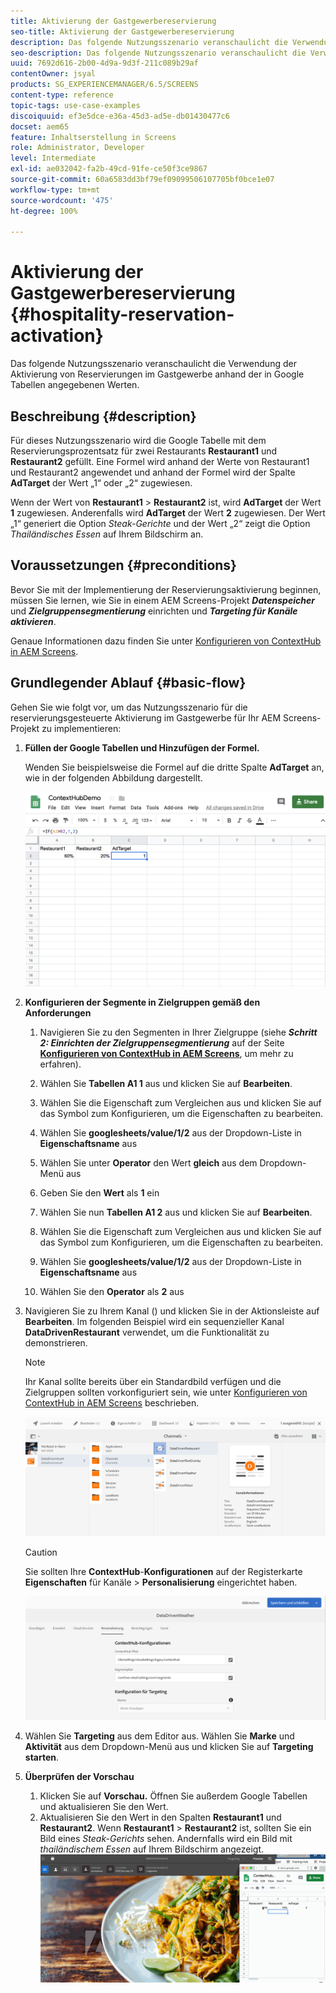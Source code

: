 ```yaml
---
title: Aktivierung der Gastgewerbereservierung
seo-title: Aktivierung der Gastgewerbereservierung
description: Das folgende Nutzungsszenario veranschaulicht die Verwendung der Aktivierung von Reservierungen im Gastgewerbe anhand der in Google Tabellen angegebenen Werten.
seo-description: Das folgende Nutzungsszenario veranschaulicht die Verwendung der Aktivierung von Reservierungen im Gastgewerbe anhand der in Google Tabellen angegebenen Werten.
uuid: 7692d616-2b00-4d9a-9d3f-211c089b29af
contentOwner: jsyal
products: SG_EXPERIENCEMANAGER/6.5/SCREENS
content-type: reference
topic-tags: use-case-examples
discoiquuid: ef3e5dce-e36a-45d3-ad5e-db01430477c6
docset: aem65
feature: Inhaltserstellung in Screens
role: Administrator, Developer
level: Intermediate
exl-id: ae032042-fa2b-49cd-91fe-ce50f3ce9867
source-git-commit: 60a6583dd3bf79ef09099506107705bf0bce1e07
workflow-type: tm+mt
source-wordcount: '475'
ht-degree: 100%

---
```


# Aktivierung der Gastgewerbereservierung {#hospitality-reservation-activation}

Das folgende Nutzungsszenario veranschaulicht die Verwendung der Aktivierung von Reservierungen im Gastgewerbe anhand der in Google Tabellen angegebenen Werten.

## Beschreibung {#description}

Für dieses Nutzungsszenario wird die Google Tabelle mit dem Reservierungsprozentsatz für zwei Restaurants **Restaurant1** und **Restaurant2** gefüllt. Eine Formel wird anhand der Werte von Restaurant1 und Restaurant2 angewendet und anhand der Formel wird der Spalte **AdTarget** der Wert „1“ oder „2“ zugewiesen.

Wenn der Wert von **Restaurant1** > **Restaurant2** ist, wird **AdTarget** der Wert **1** zugewiesen. Anderenfalls wird **AdTarget** der Wert **2** zugewiesen. Der Wert „1“ generiert die Option *Steak-Gerichte* und der Wert „2“ zeigt die Option *Thailändisches Essen* auf Ihrem Bildschirm an.

## Voraussetzungen {#preconditions}

Bevor Sie mit der Implementierung der Reservierungsaktivierung beginnen, müssen Sie lernen, wie Sie in einem AEM Screens-Projekt ***Datenspeicher*** und ***Zielgruppensegmentierung*** einrichten und ***Targeting für Kanäle aktivieren***.

Genaue Informationen dazu finden Sie unter [Konfigurieren von ContextHub in AEM Screens](configuring-context-hub.md).

## Grundlegender Ablauf {#basic-flow}

Gehen Sie wie folgt vor, um das Nutzungsszenario für die reservierungsgesteuerte Aktivierung im Gastgewerbe für Ihr AEM Screens-Projekt zu implementieren:

1. **Füllen der Google Tabellen und Hinzufügen der Formel.**

   Wenden Sie beispielsweise die Formel auf die dritte Spalte **AdTarget** an, wie in der folgenden Abbildung dargestellt.

   ![screen_shot_2019-04-29at94132am](assets/screen_shot_2019-04-29at94132am.png)

1. **Konfigurieren der Segmente in Zielgruppen gemäß den Anforderungen**

   1. Navigieren Sie zu den Segmenten in Ihrer Zielgruppe (siehe ***Schritt 2: Einrichten der Zielgruppensegmentierung*** auf der Seite **[Konfigurieren von ContextHub in AEM Screens](configuring-context-hub.md)**, um mehr zu erfahren).

   1. Wählen Sie **Tabellen A1 1** aus und klicken Sie auf **Bearbeiten**.

   1. Wählen Sie die Eigenschaft zum Vergleichen aus und klicken Sie auf das Symbol zum Konfigurieren, um die Eigenschaften zu bearbeiten.
   1. Wählen Sie **googlesheets/value/1/2** aus der Dropdown-Liste in **Eigenschaftsname** aus

   1. Wählen Sie unter **Operator** den Wert **gleich** aus dem Dropdown-Menü aus

   1. Geben Sie den **Wert** als **1** ein

   1. Wählen Sie nun **Tabellen A1 2** aus und klicken Sie auf **Bearbeiten**.

   1. Wählen Sie die Eigenschaft zum Vergleichen aus und klicken Sie auf das Symbol zum Konfigurieren, um die Eigenschaften zu bearbeiten.
   1. Wählen Sie **googlesheets/value/1/2** aus der Dropdown-Liste in **Eigenschaftsname** aus

   1. Wählen Sie den **Operator** als **2** aus

1. Navigieren Sie zu Ihrem Kanal () und klicken Sie in der Aktionsleiste auf **Bearbeiten**. Im folgenden Beispiel wird ein sequenzieller Kanal **DataDrivenRestaurant** verwendet, um die Funktionalität zu demonstrieren.

   >[!NOTE]
   >
   >Ihr Kanal sollte bereits über ein Standardbild verfügen und die Zielgruppen sollten vorkonfiguriert sein, wie unter [Konfigurieren von ContextHub in AEM Screens](configuring-context-hub.md) beschrieben.

   ![screen_shot_2019-05-08at14652pm](assets/screen_shot_2019-05-08at14652pm.png)

   >[!CAUTION]
   >
   >Sie sollten Ihre **ContextHub**-**Konfigurationen** auf der Registerkarte **Eigenschaften** für Kanäle > **Personalisierung** eingerichtet haben.

   ![screen_shot_2019-05-08at114106am](assets/screen_shot_2019-05-08at114106am.png)

1. Wählen Sie **Targeting** aus dem Editor aus. Wählen Sie **Marke** und **Aktivität** aus dem Dropdown-Menü aus und klicken Sie auf **Targeting starten**.
1. **Überprüfen der Vorschau**

   1. Klicken Sie auf **Vorschau.** Öffnen Sie außerdem Google Tabellen und aktualisieren Sie den Wert.
   1. Aktualisieren Sie den Wert in den Spalten **Restaurant1** und **Restaurant2**. Wenn **Restaurant1** > **Restaurant2** ist, sollten Sie ein Bild eines *Steak-Gerichts* sehen. Andernfalls wird ein Bild mit *thailändischem Essen* auf Ihrem Bildschirm angezeigt.
   ![result5](assets/result5.gif)
